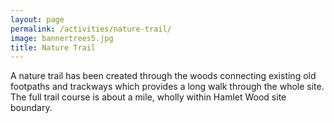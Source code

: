 ```yaml
---
layout: page
permalink: /activities/nature-trail/
image: bannertrees5.jpg
title: Nature Trail
---
```


A nature trail has been created through the woods connecting existing old footpaths and trackways which provides a long walk through the whole site. The full trail course is about a mile, wholly within Hamlet Wood site boundary. 
